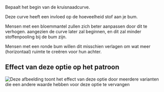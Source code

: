 Bepaalt het begin van de kruisnaadcurve.

<Note>

Deze curve heeft een invloed op de hoeveelheid stof aan je bum.

Mensen met een bloemmantel zullen zich beter aanpassen door dit te verhogen. aangezien de curve later zal beginnen,
en dit zal minder stoffenpooling bij de bum zijn.

Mensen met een ronde bum willen dit misschien verlagen om wat meer (horizontaal) ruimte te creëren voor hun achter.

</Note>

## Effect van deze optie op het patroon

![Deze afbeelding toont het effect van deze optie door meerdere varianten die een andere waarde hebben voor deze optie te vervangen](titan\_crossseamcurvestart\_sample.svg "Effect van deze optie op het patroon")
